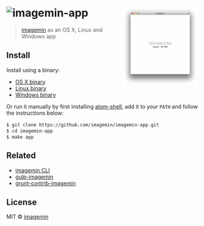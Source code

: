 # <img src="https://cloud.githubusercontent.com/assets/709159/2954693/97fa771a-da76-11e3-90ac-07fbc5ca943f.png" alt="imagemin-app"> <img src="media/screenshot.png" width="200" align="right">

> [imagemin](https://github.com/imagemin/imagemin) as an OS X, Linux and Windows app


## Install

Install using a binary:

* [OS X binary](https://github.com/imagemin/imagemin-app/releases/download/0.1.0/imagemin-app-v0.1.0-darwin.zip)
* [Linux binary](https://github.com/imagemin/imagemin-app/releases/download/0.1.0/imagemin-app-v0.1.0-linux.zip)
* [Windows binary](https://github.com/imagemin/imagemin-app/releases/download/0.1.0/imagemin-app-v0.1.0-win32.zip)

Or run it manually by first installing [atom-shell](https://github.com/atom/atom-shell/releases), add it to your `PATH` and follow the instructions below:

```
$ git clone https://github.com/imagemin/imagemin-app.git
$ cd imagemin-app
$ make app
```


## Related

- [imagemin CLI](https://github.com/imagemin/imagemin#cli)
- [gulp-imagemin](https://github.com/sindresorhus/gulp-imagemin)
- [grunt-contrib-imagemin](https://github.com/gruntjs/grunt-contrib-imagemin)


## License

MIT © [imagemin](https://github.com/imagemin)
